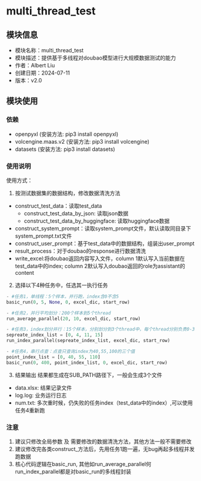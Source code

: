 # multi_thread_test
## 模块信息
- 模块名称：multi_thread_test 
- 模块描述：提供基于多线程对doubao模型进行大规模数据测试的能力
- 作者：Albert Liu 
- 创建日期：2024-07-11 
- 版本：v2.0
## 模块使用
### 依赖
- openpyxl (安装方法: pip3 install openpyxl) 
- volcengine.maas.v2 (安装方法: pip3 install volcengine) 
- datasets (安装方法: pip3 install datasets)

### 使用说明
使用方式：
1. 按测试数据集的数据结构，修改数据清洗方法
- construct_test_data：读取test_data
    - construct_test_data_by_json: 读取json数据
    - construct_test_data_by_huggingface: 读取huggingface数据
- construct_system_prompt：读取system_prompt文件，默认读取同目录下system_prompt.txt文件
- construct_user_prompt：基于test_data中的数据结构，组装出user_prompt
- result_process：对于doubao的response进行数据清洗
- write_excel:将doubao返回内容写入文件，column 1默认写入当前数据在test_data中的index; column 2默认写入doubao返回的role为assistant的content

2. 选择以下4种任务中，任选其一执行任务
```python
- #任务1，单线程：5个样本，并行跑，index含0不含5
basic_run(0, 5, None, 0, excel_dic, start_row)

- #任务2，并行平均划分：200个样本到5个thread
run_average_parallel(20, 10, excel_dic, start_row)

- #任务3，index划分并行：15个样本，分别划分到3个thread中，每个thread分别负责0-3、4-10、11-15
sepreate_index_list = [0, 4, 11, 15]
run_index_parallel(sepreate_index_list, excel_dic, start_row)

- #任务4，串行点查：点查只查询index为40,55,100的三个值
point_index_list = [0, 40, 55, 110]
basic_run(0, 400, point_index_list, 0, excel_dic, start_row)
```

3. 结果输出
结果都生成在SUB_PATH路径下，一般会生成3个文件
- data.xlsx: 结果记录文件
- log.log: 业务运行日志
- num.txt: 多次重时候，仍失败的任务index（test_data中的index）,可以使用任务4重新跑
### 注意
1. 建议只修改全局参数 及 需要修改的数据清洗方法，其他方法一般不需要修改
2. 建议修改完各类construct_方法后，先用任务1跑一遍，无bug再起多线程并发跑数据
3. 核心代码逻辑在basic_run, 其他如run_average_parallel何run_index_parallel都是对basic_run的多线程封装
